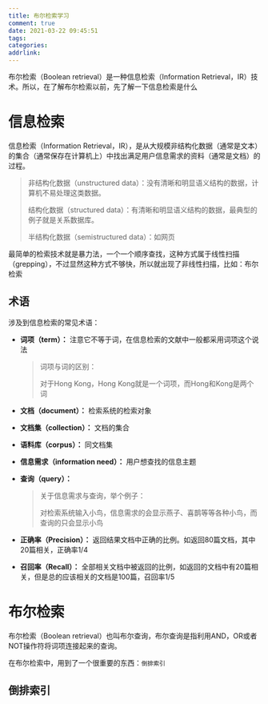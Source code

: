 ```yaml
---
title: 布尔检索学习
comment: true
date: 2021-03-22 09:45:51
tags:
categories:
addrlink:
---
```


布尔检索（Boolean retrieval）是一种信息检索（Information Retrieval，IR）技术。所以，在了解布尔检索以前，先了解一下信息检索是什么



# 信息检索

信息检索（Information Retrieval，IR），是从大规模非结构化数据（通常是文本）的集合（通常保存在计算机上）中找出满足用户信息需求的资料（通常是文档）的过程。

> 非结构化数据（unstructured data）：没有清晰和明显语义结构的数据，计算机不易处理这类数据。
>
> 结构化数据（structured data）：有清晰和明显语义结构的数据，最典型的例子就是关系数据库。
>
> 半结构化数据（semistructured data）：如网页



最简单的检索技术就是暴力法，一个一个顺序查找，这种方式属于线性扫描（grepping），不过显然这种方式不够快，所以就出现了非线性扫描，比如：布尔检索



## 术语

涉及到信息检索的常见术语：

- **词项（term）：** 注意它不等于词，在信息检索的文献中一般都采用词项这个说法

  > 词项与词的区别：
  >
  > 对于Hong Kong，Hong Kong就是一个词项，而Hong和Kong是两个词

- **文档（document）：** 检索系统的检索对象

- **文档集（collection）：** 文档的集合

- **语料库（corpus）：** 同文档集

- **信息需求（information need）：** 用户想查找的信息主题

- **查询（query）：** 

  > 关于信息需求与查询，举个例子：
  >
  > 对检索系统输入小鸟，信息需求的会显示燕子、喜鹊等等各种小鸟，而查询的只会显示小鸟

- **正确率（Precision）：** 返回结果文档中正确的比例。如返回80篇文档，其中20篇相关，正确率1/4
- **召回率（Recall）：** 全部相关文档中被返回的比例，如返回的文档中有20篇相关，但是总的应该相关的文档是100篇，召回率1/5

# 布尔检索

布尔检索（Boolean retrieval）也叫布尔查询，布尔查询是指利用AND，OR或者NOT操作符将词项连接起来的查询。

在布尔检索中，用到了一个很重要的东西：`倒排索引`



## 倒排索引







